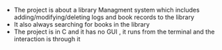 * The project is about a library Managment system which includes adding/modifying/deleting logs and book records to the library 
* It also always searching for books in the library
* The project is in C and it has no GUI , it runs from the terminal and the interaction is through it
